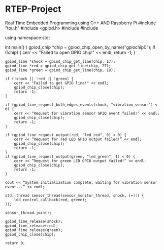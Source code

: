 # RTEP-Project
Real Time Embedded Programming using C++ AND Raspberry Pi
#include "tou.h"
#include <gpiod.h>
#include <iostream>
#include <thread>

using namespace std;

int main() {
    gpiod_chip *chip = gpiod_chip_open_by_name("gpiochip0");
    if (!chip) {
        cerr << "Failed to open GPIO chip!" << endl;
        return -1;
    }
    

    gpiod_line *shock = gpiod_chip_get_line(chip, 17);
    gpiod_line *red = gpiod_chip_get_line(chip, 27);
    gpiod_line *green = gpiod_chip_get_line(chip, 18);
    
    if (!shock || !red || !green) {
        cerr << "Failed to get GPIO line!" << endl;
        gpiod_chip_close(chip);
        return -1;
    }
    
    if (gpiod_line_request_both_edges_events(shock, "vibration_sensor") < 0) {
        cerr << “Request for vibration sensor GPIO event failed!” << endl;
        gpiod_chip_close(chip);
        return -1;
    }
    
    if (gpiod_line_request_output(red, "led_red", 0) < 0) {
        cerr << “Request for red LED GPIO output failed!” << endl;
        gpiod_chip_close(chip);
        return -1;
    }
    if (gpiod_line_request_output(green, "led_green", 1) < 0) {
        cerr << “Request for green LED GPIO output failed!” << endl;
        gpiod_chip_close(chip);
        return -1;
    }
    
    cout << “System initialization complete, waiting for vibration sensor event...” << endl;
    
    std::thread sensor_thread(sensor_monitor_thread, shock, [=]() {
        led_control_callback(red, green);
    });
    
    sensor_thread.join();
    
    gpiod_line_release(shock);
    gpiod_line_release(red);
    gpiod_line_release(green);
    gpiod_chip_close(chip);
    
    return 0;
